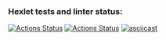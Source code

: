 ### Hexlet tests and linter status:
[![Actions Status](https://github.com/NikolayZemelko/python-project-50/workflows/hexlet-check/badge.svg)](https://github.com/NikolayZemelko/python-project-50/actions)
[![Actions Status](https://github.com/NikolayZemelko/python-project-50/workflows/main-check/badge.svg)](https://github.com/NikolayZemelko/python-project-50/actions)
[![asciicast](https://asciinema.org/a/A5cuYdluxwbfK8gcOKmCgPWb9.svg)](https://asciinema.org/a/A5cuYdluxwbfK8gcOKmCgPWb9)
